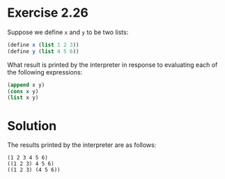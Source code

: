 # Exercise 2.26

Suppose we define `x` and `y` to be two lists:

```scheme
(define x (list 1 2 3))
(define y (list 4 5 6))
```

What result is printed by the interpreter in response to evaluating each of the following expressions:

```scheme
(append x y)
(cons x y)
(list x y)
```

# Solution

The results printed by the interpreter are as follows:

```
(1 2 3 4 5 6)
((1 2 3) 4 5 6)
((1 2 3) (4 5 6))
```